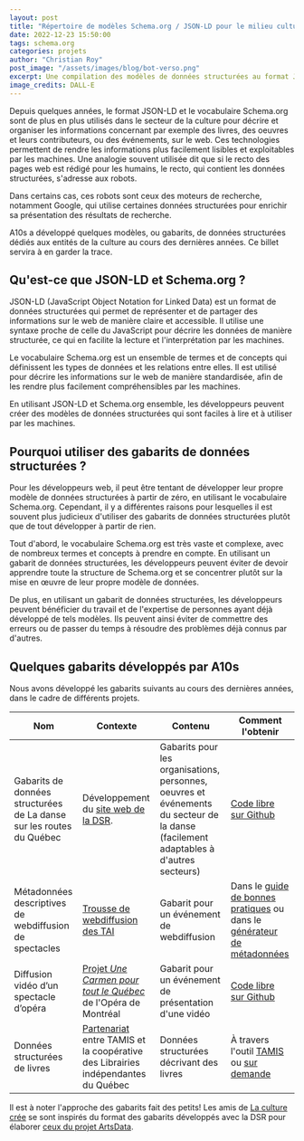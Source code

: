 ```yaml
---
layout: post
title: "Répertoire de modèles Schema.org / JSON-LD pour le milieu culturel"
date: 2022-12-23 15:50:00
tags: schema.org
categories: projets
author: "Christian Roy"
post_image: "/assets/images/blog/bot-verso.png"
excerpt: Une compilation des modèles de données structurées au format JSON-LD et utilisant le vocabulaire Schema.org auxquels A10s a contribué.
image_credits: DALL-E
---
```


Depuis quelques années, le format JSON-LD et le vocabulaire Schema.org sont de plus en plus utilisés dans le secteur de la culture pour décrire et organiser les informations concernant par exemple des livres, des oeuvres et leurs contributeurs, ou des événements, sur le web. Ces technologies permettent de rendre les informations plus facilement lisibles et exploitables par les machines. Une analogie souvent utilisée dit que si le recto des pages web est rédigé pour les humains, le recto, qui contient les données structurées, s'adresse aux robots.

Dans certains cas, ces robots sont ceux des moteurs de recherche, notamment Google, qui utilise certaines données structurées pour enrichir sa présentation des résultats de recherche.

A10s a développé quelques modèles, ou gabarits, de données structurées dédiés aux entités de la culture au cours des dernières années. Ce billet servira à en garder la trace.

## Qu'est-ce que JSON-LD et Schema.org ?

JSON-LD (JavaScript Object Notation for Linked Data) est un format de données structurées qui permet de représenter et de partager des informations sur le web de manière claire et accessible. Il utilise une syntaxe proche de celle du JavaScript pour décrire les données de manière structurée, ce qui en facilite la lecture et l'interprétation par les machines.

Le vocabulaire Schema.org est un ensemble de termes et de concepts qui définissent les types de données et les relations entre elles. Il est utilisé pour décrire les informations sur le web de manière standardisée, afin de les rendre plus facilement compréhensibles par les machines.

En utilisant JSON-LD et Schema.org ensemble, les développeurs peuvent créer des modèles de données structurées qui sont faciles à lire et à utiliser par les machines.

## Pourquoi utiliser des gabarits de données structurées ?

Pour les développeurs web, il peut être tentant de développer leur propre modèle de données structurées à partir de zéro, en utilisant le vocabulaire Schema.org. Cependant, il y a différentes raisons pour lesquelles il est souvent plus judicieux d'utiliser des gabarits de données structurées plutôt que de tout développer à partir de rien.

Tout d'abord, le vocabulaire Schema.org est très vaste et complexe, avec de nombreux termes et concepts à prendre en compte. En utilisant un gabarit de données structurées, les développeurs peuvent éviter de devoir apprendre toute la structure de Schema.org et se concentrer plutôt sur la mise en œuvre de leur propre modèle de données.

De plus, en utilisant un gabarit de données structurées, les développeurs peuvent bénéficier du travail et de l'expertise de personnes ayant déjà développé de tels modèles. Ils peuvent ainsi éviter de commettre des erreurs ou de passer du temps à résoudre des problèmes déjà connus par d'autres.

## Quelques gabarits développés par A10s

Nous avons développé les gabarits suivants au cours des dernières années, dans le cadre de différents projets.

|Nom|Contexte|Contenu|Comment l'obtenir|
|---|---|---|---|
|Gabarits de données structurées de La danse sur les routes du Québec|Développement du [site web de la DSR](https://ladansesurlesroutes.com/).|Gabarits pour les organisations, personnes, oeuvres et événements du secteur de la danse (facilement adaptables à d'autres secteurs)|[Code libre sur Github](https://github.com/a10s-ca/ladsr-ds)|
|Métadonnées descriptives de webdiffusion de spectacles|[Trousse de webdiffusion des TAI](https://duceppe.com/blogue/trousse-de-webdiffusion-des-theatre-associes-etape-2/)|Gabarit pour un événement de webdiffusion|Dans le [guide de bonnes pratiques](https://docs.google.com/document/d/1Iw4c5ZHvHfj3F3UMPVPESxLAzx_MZACCDPjITa48knA/edit) ou dans le [générateur de métadonnées](https://docs.google.com/spreadsheets/d/1zLOjeGtHF0wGwOPwoKAO0eVlfW6zOH4G1f_a-E8QKF0/edit#gid=0)|
|Diffusion vidéo d’un spectacle d’opéra|[Projet _Une Carmen pour tout le Québec_](https://www.operademontreal.com/nouvelles/carmen-sur-26-grands-ecrans-le-23-fevrier-2020) de l'Opéra de Montréal|Gabarit pour un événement de présentation d'une vidéo|[Code libre sur Github](https://github.com/brixlabs/meta-carmen)|
|Données structurées de livres|[Partenariat](https://tamis.ca/2022/11/23/partenariat-avec-la-cooperative-des-librairies-independantes-du-quebec-leslibraires-ca-et-etat-des-lieux-en-referencement-web-du-livre/) entre TAMIS et la coopérative des Librairies indépendantes du Québec|Données structurées décrivant des livres|À travers l'outil [TAMIS](https://tamis.ca/) ou [sur demande](/contact)|

Il est à noter l'approche des gabarits fait des petits! Les amis de [La culture crée](http://corpo.culturecreates.com/fr/index.html) se sont inspirés du format des gabarits développés avec la DSR pour élaborer [ceux du projet ArtsData](https://culturecreates.github.io/artsdata-data-model/gabarits-jsonld/README.html).
